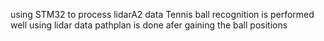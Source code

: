 using STM32 to process lidarA2 data
Tennis ball recognition is performed well using lidar data
pathplan is done afer gaining the ball positions

